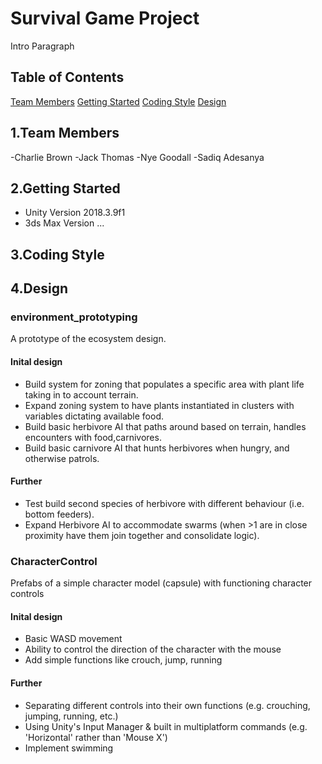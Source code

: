 # Survival Game Project
Intro Paragraph

## Table of Contents
[Team Members](https://github.com/sargasso-studios/general_testing#1team-members)
[Getting Started](https://github.com/sargasso-studios/general_testing#2getting-started)
[Coding Style](https://github.com/sargasso-studios/general_testing#3coding-style)
[Design](https://github.com/sargasso-studios/general_testing#4design)

## 1.Team Members
-Charlie Brown
-Jack Thomas
-Nye Goodall
-Sadiq Adesanya

## 2.Getting Started
- Unity Version 2018.3.9f1
- 3ds Max Version ...

## 3.Coding Style

## 4.Design
### environment_prototyping
A prototype of the ecosystem design.

#### Inital design
- Build system for zoning that populates a specific area with plant life taking in to account terrain.
- Expand zoning system to have plants instantiated in clusters with variables dictating available food.
- Build basic herbivore AI that paths around based on terrain, handles encounters with food,carnivores.
- Build basic carnivore AI that hunts herbivores when hungry, and otherwise patrols.

#### Further 
- Test build second species of herbivore with different behaviour (i.e. bottom feeders).
- Expand Herbivore AI to accommodate swarms (when >1 are in close proximity have them join together and consolidate logic).


### CharacterControl
Prefabs of a simple character model (capsule) with functioning character controls

#### Inital design
- Basic WASD movement
- Ability to control the direction of the character with the mouse
- Add simple functions like crouch, jump, running

#### Further 
- Separating different controls into their own functions (e.g. crouching, jumping, running, etc.)
- Using Unity's Input Manager & built in multiplatform commands (e.g. 'Horizontal' rather than 'Mouse X')
- Implement swimming
